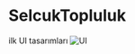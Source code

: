 # SelcukTopluluk
ilk UI tasarımları
![UI](https://user-images.githubusercontent.com/71128602/206770366-814ee70c-20ed-4024-8db7-bdd6cb0aca77.png)
